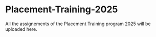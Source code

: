 # Placement-Training-2025

All the assignements of the Placement Training program 2025 will be uploaded here.